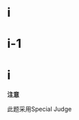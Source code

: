 

# i


</td>
</tr>
<tr>
<td style="border:1.0000pt solid #78C0D4;" valign="top" width="82">

# i-1


</td>
</tr>
<tr>
<td style="border:1.0000pt solid #78C0D4;background:#D2EAF1;" valign="top" width="82">

# i


</td>
</tr>
<tr>
<td style="border:1.0000pt solid #78C0D4;background:#D2EAF1;" valign="top" width="82">
<p>
<span style="font-weight:bold;font-size:10.5000pt;font-family:&#39;Calibri&#39;;">注意</span><span style="font-weight:bold;font-size:10.5pt;"> </span><span style="font-size:10.5pt;"></span> 
</p>
</td>
<td colspan="2" style="border:1.0000pt solid #78C0D4;background:#D2EAF1;" valign="top" width="581">
<p>
<span style="font-size:10.5pt;">此题采用<span>Special Judge</span></span><span style="font-size:10.5pt;"></span> 
</p>
</td>
</tr>
</tbody>
</table>
<span><span style="line-height:normal;"><img src="/images/upload/image/20120715/20120715145851_90809.jpg" alt=""/><br/>
</span></span> 
<p></p>
